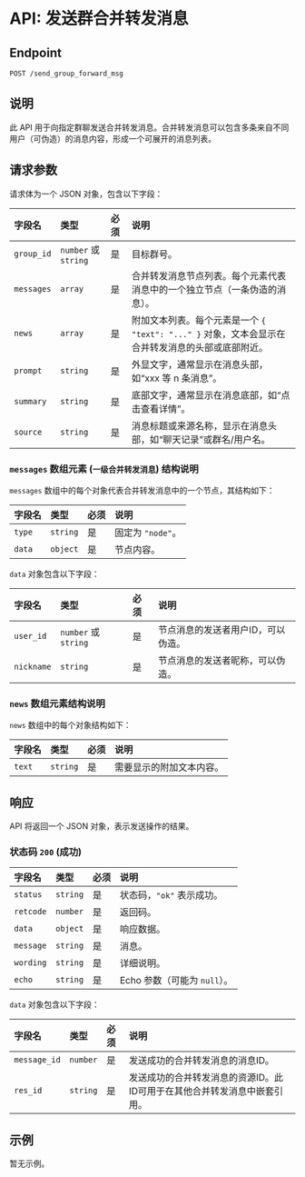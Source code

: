 # API: 发送群合并转发消息

## Endpoint

`POST /send_group_forward_msg`

## 说明

此 API 用于向指定群聊发送合并转发消息。合并转发消息可以包含多条来自不同用户（可伪造）的消息内容，形成一个可展开的消息列表。

## 请求参数

请求体为一个 JSON 对象，包含以下字段：

| 字段名   | 类型           | 必须 | 说明                                                           |
| :------- | :------------- | :--- | :------------------------------------------------------------- |
| `group_id` | `number` 或 `string` | 是   | 目标群号。                                                     |
| `messages` | `array`        | 是   | 合并转发消息节点列表。每个元素代表消息中的一个独立节点（一条伪造的消息）。 |
| `news`     | `array`        | 是   | 附加文本列表。每个元素是一个 `{ "text": "..." }` 对象，文本会显示在合并转发消息的头部或底部附近。 |
| `prompt`   | `string`       | 是   | 外显文字，通常显示在消息头部，如“xxx 等 n 条消息”。                 |
| `summary`  | `string`       | 是   | 底部文字，通常显示在消息底部，如“点击查看详情”。                  |
| `source`   | `string`       | 是   | 消息标题或来源名称，显示在消息头部，如“聊天记录”或群名/用户名。      |

### `messages` 数组元素 (`一级合并转发消息`) 结构说明

`messages` 数组中的每个对象代表合并转发消息中的一个节点，其结构如下：

| 字段名    | 类型    | 必须 | 说明                                         |
| :-------- | :------ | :--- | :------------------------------------------- |
| `type`    | `string` | 是   | 固定为 `"node"`。                          |
| `data`    | `object` | 是   | 节点内容。                                   |

`data` 对象包含以下字段：

| 字段名     | 类型           | 必须 | 说明                                                                                                                            |
| :--------- | :------------- | :--- | :------------------------------------------------------------------------------------------------------------------------------ |
| `user_id`  | `number` 或 `string` | 是   | 节点消息的发送者用户ID，可以伪造。                                                                                              |
| `nickname` | `string`       | 是   | 节点消息的发送者昵称，可以伪造。                                                                                                |\n| `content`  | `array`        | 是   | 节点消息内容列表。由消息段组成，例如文本、图片等。支持的消息段类型包括：`text`, `face`, `image`, `reply`, `json`, `video`, `file`, `markdown`, `forward`, `二级合并转发消息`。其中 `forward` 段可用于嵌套已发送的合并转发消息，`二级合并转发消息` 段可用于创建嵌套的合并转发。 |

### `news` 数组元素结构说明

`news` 数组中的每个对象结构如下：

| 字段名 | 类型    | 必须 | 说明                               |
| :----- | :------ | :--- | :--------------------------------- |
| `text` | `string` | 是   | 需要显示的附加文本内容。           |

## 响应

API 将返回一个 JSON 对象，表示发送操作的结果。

### 状态码 `200` (成功)

| 字段名  | 类型     | 必须 | 说明                   |
| :------ | :------- | :--- | :--------------------- |
| `status`| `string` | 是   | 状态码，`"ok"` 表示成功。 |
| `retcode`| `number` | 是   | 返回码。               |
| `data`  | `object` | 是   | 响应数据。             |
| `message`| `string` | 是   | 消息。                 |
| `wording`| `string` | 是   | 详细说明。             |
| `echo`  | `string` | 是   | Echo 参数（可能为 `null`）。 |

`data` 对象包含以下字段：

| 字段名       | 类型     | 必须 | 说明                               |
| :----------- | :------- | :--- | :--------------------------------- |
| `message_id` | `number` | 是   | 发送成功的合并转发消息的消息ID。   |
| `res_id`     | `string` | 是   | 发送成功的合并转发消息的资源ID。此ID可用于在其他合并转发消息中嵌套引用。 |

## 示例

暂无示例。
